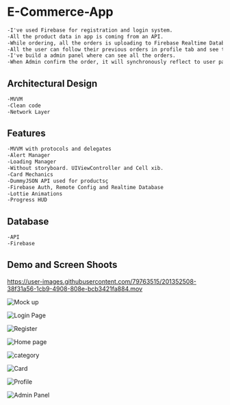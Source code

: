 # E-Commerce-App

```html
-I've used Firebase for registration and login system.
-All the product data in app is coming from an API.
-While ordering, all the orders is uploading to Firebase Realtime Database.
-All the user can follow their previous orders in profile tab and see their progress.
-I've build a admin panel where can see all the orders.
-When Admin confirm the order, it will synchronously reflect to user panel.
```



<h2>Architectural Design</h2>

```html
-MVVM
-Clean code
-Network Layer
```

<h2>Features</h2>

```html
-MVVM with protocols and delegates
-Alert Manager
-Loading Manager
-Without storyboard. UIViewController and Cell xib.
-Card Mechanics
-DummyJSON API used for productsç
-Firebase Auth, Remote Config and Realtime Database
-Lottie Animations
-Progress HUD
```

<h2>Database</h2>

```html
-API
-Firebase
```

<h2>Demo and Screen Shoots</h2>



https://user-images.githubusercontent.com/79763515/201352508-38f31a56-1cb9-4908-808e-bcb3421fa884.mov

![Mock up ](https://user-images.githubusercontent.com/79763515/201352553-7849b159-a54c-469e-af4d-1dd963e3d16a.png)

![Login Page](https://user-images.githubusercontent.com/79763515/201352632-0dcf9d33-8ad9-44de-96ef-53340b6c654c.png)

![Register](https://user-images.githubusercontent.com/79763515/201352644-aa185dd0-8087-426d-a02b-6526a98f2c46.png)

![Home page](https://user-images.githubusercontent.com/79763515/201352684-7b38ad44-b8c0-42be-bf3e-d8fdf6159853.png)

![category](https://user-images.githubusercontent.com/79763515/201352698-b83d59c9-146e-4b7c-a172-a01c78a6a201.png)

![Card](https://user-images.githubusercontent.com/79763515/201352705-c9ab0ea2-f2a0-4f66-beb6-d205f48404ff.png)

![Profile](https://user-images.githubusercontent.com/79763515/201352785-982dfaf6-664e-4b53-a0cf-e25571ad4743.png)

![Admin Panel](https://user-images.githubusercontent.com/79763515/201352803-ab1f8068-4574-4d3e-8be4-e58971b800f5.png)












